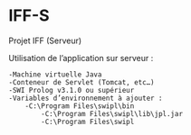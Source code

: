 IFF-S
=====

Projet IFF (Serveur)

Utilisation de l’application sur serveur : 

	-Machine virtuelle Java
	-Conteneur de Servlet (Tomcat, etc…)
	-SWI Prolog v3.1.0 ou supérieur
	-Variables d’environnement à ajouter : 
		-C:\Program Files\swipl\bin
    		-C:\Program Files\swipl\lib\jpl.jar
    		-C:\Program Files\swipl
